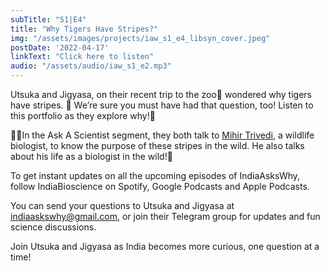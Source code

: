 ```yaml
---
subTitle: "S1|E4" 
title: "Why Tigers Have Stripes?"
img: "/assets/images/projects/iaw_s1_e4_libsyn_cover.jpeg"
postDate: '2022-04-17'
linkText: "Click here to listen"
audio: "/assets/audio/iaw_s1_e2.mp3"
---
```


Utsuka and Jigyasa, on their recent trip to the zoo🐯 wondered why tigers have stripes. 🤔 We’re sure you must have had that question, too! Listen to this portfolio as they explore why!🐅

👨‍🔬In the Ask A Scientist segment, they both talk to [Mihir Trivedi](https://​jigyasa​-csir​.in/​c​c​m​b​/​t​2​-​m​3​/​m​o​d​u​l​e​/​c​o​n​t​e​n​t.pdf), a wildlife biologist, to know the purpose of these stripes in the wild. He also talks about his life as a biologist in the wild!🐾

To get instant updates on all the upcoming episodes of IndiaAsksWhy, follow IndiaBioscience on Spotify, Google Podcasts and Apple Podcasts. 

You can send your questions to Utsuka and Jigyasa at [indiaaskswhy@gmail.com](indiaaskswhy@​gmail.​com), or join their Telegram group for updates and fun science discussions.

Join Utsuka and Jigyasa as India becomes more curious, one question at a time!